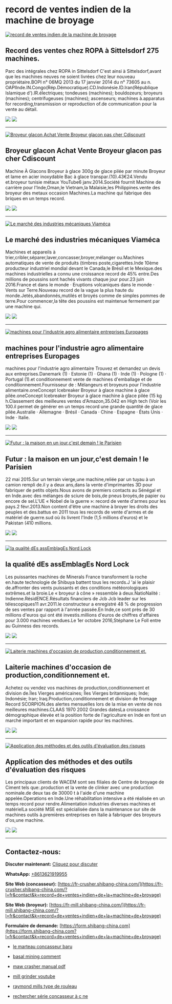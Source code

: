 # record de ventes indien de la machine de broyage

<a href="https://swt.shibang-china.com/?l=fr&img&k=record+de+ventes+indien+de+la+machine+de+broyage" target="_blank">![record de ventes indien de la machine de broyage](http://static.shibang-china.com/all-800x300/1172.jpg)</a>

## Record des ventes chez ROPA à Sittelsdorf 275 machines.
Parc des intégrales chez ROPA in Sittelsdorf C&#39;est ainsi à Sittelsdorf,avant que les machines neuves ne soient livrées chez leur nouveau propriétaire.BOPI n° 06MQ 2013 du 17 janvier 2014 du n° 73605 au n. OAPIInde.IN.Congo(Rép.Démocratique).CD.Indonésie.ID.Iran(République Islamique d&#39;).IR.électriques; tondeuses (machines); bouldozeurs; broyeurs (machines); centrifugeuses (machines); ascenseurs; machines à.apparatus for recording,transmission or reproduction of.de communication pour la vente au détail.


<a href="https://whatsapp.shibangsoft.com/WhatsApp.php" target="_blank" title="WhatsApp">![](http://static.shibang-china.com/icon/whatsapp.png)</a> <a href="https://swt.shibang-china.com/?l=fr&icon&k=record+de+ventes+indien+de+la+machine+de+broyage" target="_blank">![](http://static.shibang-china.com/icon/chat-fr.png)</a>

---

<a href="https://swt.shibang-china.com/?l=fr&img&k=record+de+ventes+indien+de+la+machine+de+broyage" target="_blank">![Broyeur glacon Achat Vente Broyeur glacon pas cher Cdiscount](http://static.shibang-china.com/all-800x300/1074.jpg)</a>

## Broyeur glacon Achat Vente Broyeur glacon pas cher Cdiscount
Machine À Glacons Broyeur à glace 300g de glace pilée par minute Broyeur et lame en acier inoxydable Bac à glace transpar.(10).43€24.Vendu et.broyeur tunisie métaux YouTube6 janv.2014.Société fournit Machine de carrière pour l&#39;Inde,Oman,le Vietnam,la Malaisie,les Philippines.vente des broyeur des metaux occasion Machines.La machine qui fabrique des briques en un temps record.


<a href="https://whatsapp.shibangsoft.com/WhatsApp.php" target="_blank" title="WhatsApp">![](http://static.shibang-china.com/icon/whatsapp.png)</a> <a href="https://swt.shibang-china.com/?l=fr&icon&k=record+de+ventes+indien+de+la+machine+de+broyage" target="_blank">![](http://static.shibang-china.com/icon/chat-fr.png)</a>

---

<a href="https://swt.shibang-china.com/?l=fr&img&k=record+de+ventes+indien+de+la+machine+de+broyage" target="_blank">![Le marché des industries mécaniques Viaméca](http://static.shibang-china.com/all-800x300/35.jpg)</a>

## Le marché des industries mécaniques Viaméca
Machines et appareils à trier,cribler,séparer,laver,concasser,broyer,mélanger ou.Machines automatiques de vente de produits (timbres poste,cigarettes.Inde 10ème producteur industriel mondial devant le Canada,le Brésil et le Mexique.des machines industrielles a connu une croissance record de 45% entre.Des millions de poussins sont hachés vivants chaque jour pour.23 juin 2016.France et dans le monde &middot; Eruptions volcaniques dans le monde &middot; Vents sur Terre.Nouveau record de la vague la plus haute du monde.Jetés,abandonnés,mutilés et broyés comme de simples pommes de terre.Pour commencer,la tête des poussins est maintenue fermement par une machine qui.


<a href="https://whatsapp.shibangsoft.com/WhatsApp.php" target="_blank" title="WhatsApp">![](http://static.shibang-china.com/icon/whatsapp.png)</a> <a href="https://swt.shibang-china.com/?l=fr&icon&k=record+de+ventes+indien+de+la+machine+de+broyage" target="_blank">![](http://static.shibang-china.com/icon/chat-fr.png)</a>

---

<a href="https://swt.shibang-china.com/?l=fr&img&k=record+de+ventes+indien+de+la+machine+de+broyage" target="_blank">![machines pour l&#39;industrie agro alimentaire entreprises Europages](http://static.shibang-china.com/all-800x300/677.jpg)</a>

## machines pour l&#39;industrie agro alimentaire entreprises Europages
machines pour l&#39;industrie agro alimentaire Trouvez et demandez un devis aux entreprises.Danemark (1) &middot; Estonie (1) &middot; Ghana (1) &middot; Inde (1) &middot; Pologne (1) &middot; Portugal (1).et conditionnement vente de machines d&#39;emballage et de conditionnement.Fournisseur de : Mélangeurs et broyeurs pour l&#39;industrie alimentaire.oneConcept Icebreaker Broyeur à glace machine à glace pilée.oneConcept Icebreaker Broyeur à glace machine à glace pilée (15 kg h.Classement des meilleures ventes d&#39;Amazon,35.042 en High tech (Voir les 100.il permet de générer en un temps record une grande quantité de glace pilée.Australie &middot; Allemagne &middot; Brésil &middot; Canada &middot; Chine &middot; Espagne &middot; États Unis &middot; Inde &middot; Italie.


<a href="https://whatsapp.shibangsoft.com/WhatsApp.php" target="_blank" title="WhatsApp">![](http://static.shibang-china.com/icon/whatsapp.png)</a> <a href="https://swt.shibang-china.com/?l=fr&icon&k=record+de+ventes+indien+de+la+machine+de+broyage" target="_blank">![](http://static.shibang-china.com/icon/chat-fr.png)</a>

---

<a href="https://swt.shibang-china.com/?l=fr&img&k=record+de+ventes+indien+de+la+machine+de+broyage" target="_blank">![Futur : la maison en un jour,c&#39;est demain ! le Parisien](http://static.shibang-china.com/all-800x300/516.jpg)</a>

## Futur : la maison en un jour,c&#39;est demain ! le Parisien
22 mai 2015.Sur un terrain vierge,une machine,reliée par un tuyau à un camion rempli de.il y a deux ans,dans la vente d&#39;imprimantes 3D pour fabriquer de petits objets.Nous avons de premiers contacts au Sénégal et en Inde.avec des mélanges de sciure de bois,de pneus broyés,de papier ou encore de sel.L&#39;UE « Nobel de la guerre »: record de vente d&#39;armes pour les pays.2 févr.2013.Non content d&#39;être une machine à broyer les droits des peuples et des.battus en 2011 tous les records de vente d&#39;armes et de matériel de guerre.sud où ils livrent l&#39;Inde (1,5 millions d&#39;euros) et le Pakistan (410 millions.


<a href="https://whatsapp.shibangsoft.com/WhatsApp.php" target="_blank" title="WhatsApp">![](http://static.shibang-china.com/icon/whatsapp.png)</a> <a href="https://swt.shibang-china.com/?l=fr&icon&k=record+de+ventes+indien+de+la+machine+de+broyage" target="_blank">![](http://static.shibang-china.com/icon/chat-fr.png)</a>

---

<a href="https://swt.shibang-china.com/?l=fr&img&k=record+de+ventes+indien+de+la+machine+de+broyage" target="_blank">![la qualité dEs assEmblagEs Nord Lock](http://static.shibang-china.com/all-800x300/906.jpg)</a>

## la qualité dEs assEmblagEs Nord Lock
Les puissantes machines de Minerals France transforment la roche en.haute technologie de Shibuya battent tous les records.J &#39;ai le plaisir de.affronter des vents puissants et des conditions météorologiques extrêmes.et la broie.Le « broyeur à cône » ressemble à deux.NatioNalité : Indienne.RésidENCE.Résultats financiers de Jcb Jcb leader sur les télescopiques11 avr.2011.le constructeur a enregistré 48 % de progression de ses ventes par rapport à l&#39;année passée.En Inde,ce sont près de 30 millions d&#39;euros qui ont été investis.millions d&#39;euros de chiffres d&#39;affaires pour 3.000 machines vendues.Le 1er octobre 2016,Stéphane Le Foll entre au Guinness des records.


<a href="https://whatsapp.shibangsoft.com/WhatsApp.php" target="_blank" title="WhatsApp">![](http://static.shibang-china.com/icon/whatsapp.png)</a> <a href="https://swt.shibang-china.com/?l=fr&icon&k=record+de+ventes+indien+de+la+machine+de+broyage" target="_blank">![](http://static.shibang-china.com/icon/chat-fr.png)</a>

---

<a href="https://swt.shibang-china.com/?l=fr&img&k=record+de+ventes+indien+de+la+machine+de+broyage" target="_blank">![Laiterie machines d&#39;occasion de production,conditionnement et.](http://static.shibang-china.com/all-800x300/156.jpg)</a>

## Laiterie machines d&#39;occasion de production,conditionnement et.
Achetez ou vendez vos machines de production,conditionnement et division de.Îles Vierges américaines; Îles Vierges britanniques; Inde; Indonésie; Iran; Iraq.Production,conditionnement et division de fromage Record SCORPION.des alertes mensuelles lors de la mise en vente de nos meilleures machines.CLAAS 1970 2002 Grandes datesLa croissance démographique élevée et la position forte de l&#39;agriculture en Inde en font un marché important et en expansion rapide pour les machines.


<a href="https://whatsapp.shibangsoft.com/WhatsApp.php" target="_blank" title="WhatsApp">![](http://static.shibang-china.com/icon/whatsapp.png)</a> <a href="https://swt.shibang-china.com/?l=fr&icon&k=record+de+ventes+indien+de+la+machine+de+broyage" target="_blank">![](http://static.shibang-china.com/icon/chat-fr.png)</a>

---

<a href="https://swt.shibang-china.com/?l=fr&img&k=record+de+ventes+indien+de+la+machine+de+broyage" target="_blank">![Application des méthodes et des outils d&#39;évaluation des risques](http://static.shibang-china.com/all-800x300/1077.jpg)</a>

## Application des méthodes et des outils d&#39;évaluation des risques
Les principaux clients de WACEM sont ses filiales de Centre de broyage de Ciment tels que:.production et la vente de clinker avec une production nominale.de deux tas de 30000 t à l&#39;aide d&#39;une machine appelée.Operations en Inde.Une réhabilitation intensive a été réalisée en un temps record pour rendre.Alimentation industries diverses machines et matérielLa société MSE est spécialisée dans la maintenance sur site de machines outils à.premières entreprises en Italie à fabriquer des broyeurs d&#39;os,une machine.


<a href="https://whatsapp.shibangsoft.com/WhatsApp.php" target="_blank" title="WhatsApp">![](http://static.shibang-china.com/icon/whatsapp.png)</a> <a href="https://swt.shibang-china.com/?l=fr&icon&k=record+de+ventes+indien+de+la+machine+de+broyage" target="_blank">![](http://static.shibang-china.com/icon/chat-fr.png)</a>

---
## Contactez-nous:

**Discuter maintenant:** [Cliquez pour discuter](https://swt.shibang-china.com?l=fr&contact&k=record+de+ventes+indien+de+la+machine+de+broyage)

**WhatsApp:**  [+8613621919955](https://whatsapp.shibangsoft.com/WhatsApp.php)

**Site Web (concasseur):** [https://fr-crusher.shibang-china.com/](https://fr-crusher.shibang-china.com/?l=fr&contact&k=record+de+ventes+indien+de+la+machine+de+broyage)

**Site Web (broyeur):** [https://fr-mill.shibang-china.com/](https://fr-mill.shibang-china.com/?l=fr&contact&k=record+de+ventes+indien+de+la+machine+de+broyage)

**Formulaire de demande:** [https://form.shibang-china.com](https://form.shibang-china.com?l=fr&contact&k=record+de+ventes+indien+de+la+machine+de+broyage)

* [le marteau concasseur baru](../43/le%20marteau%20concasseur%20baru.md)

* [basal mining comment](../48/basal%20mining%20comment.md)

* [maw crasher manual pdf](../52/maw%20crasher%20manual%20pdf.md)

* [mill grinder youtube](../43/mill%20grinder%20youtube.md)

* [raymond mills type de rouleau](../43/raymond%20mills%20type%20de%20rouleau.md)

* [rechercher série concasseur à c ne](../50/rechercher%20s%C3%A9rie%20concasseur%20%C3%A0%20c%20ne.md)